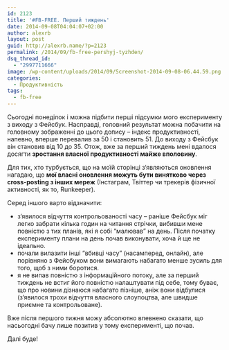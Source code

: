 ```yaml
---
id: 2123
title: '#FB-FREE. Перший тиждень'
date: 2014-09-08T04:04:07+02:00
author: alexrb
layout: post
guid: http://alexrb.name/?p=2123
permalink: /2014/09/fb-free-pershyj-tyzhden/
dsq_thread_id:
  - "2997711666"
image: /wp-content/uploads/2014/09/Screenshot-2014-09-08-06.44.59.png
categories:
  - Продуктивність
tags:
  - fb-free
---
```

Сьогодні понеділок і можна підбити перші підсумки мого експерименту з виходу з Фейсбук. Насправді, головний результат можна побачити на головному зображенні до цього допису &#8211; індекс продуктивності, напевно, вперше перевалив за 50 і становить 51. До виходу з Фейсбук він становив від 10 до 35. Отож, вже за перший тиждень мені вдалося досягти **зростання власної продуктивності майже вполовину**.

Для тих, хто турбується, що на моїй сторінці з‘являються оновлення нагадаю, що **мої власні оновлення можуть бути винятково через cross-posting з інших мереж** (Інстаграм, Твіттер чи трекерів фізичної активності, як то, Runkeeper).

Серед іншого варто відзначити:

  * з‘явилося відчуття контрольованості часу &#8211; раніше Фейсбук міг легко забрати кілька годин на читання стрічки, вибивши мене повністю з тих планів, які я собі &#8220;малював&#8221; на день. Після початку експерименту плани на день почав виконувати, хоча й ще не ідеально.
  * почали вилазити інші &#8220;вбивці часу&#8221; (насамперед, онлайн), але порівняно з Фейсбуком вони вимагають набагато менше зусиль для того, щоб з ними боротися.
  * я не випав повністю з інформаційного потоку, але за перший тиждень не встиг його повністю налаштувати під себе, тому буває, що про новини дізнаюся набагато пізніше, аніж вони відбулися (з‘явилося трохи відчуття власного слоупоцтва, але швидше приємне та контрольоване).

Вже після першого тижня можу абсолютно впевнено сказати, що насьогодні бачу лише позитив у тому експерименті, що почав.

Далі буде!